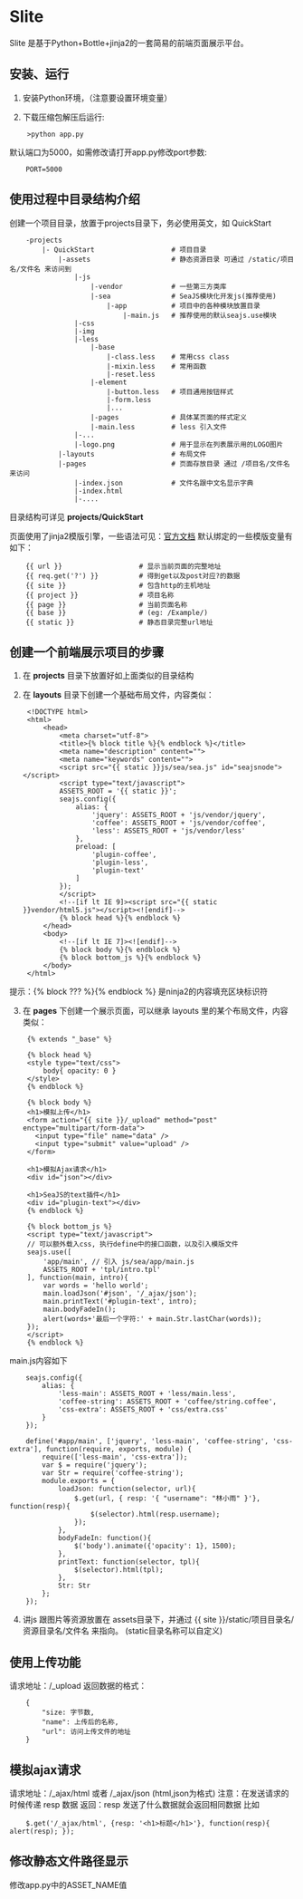 Slite
===============
Slite 是基于Python+Bottle+jinja2的一套简易的前端页面展示平台。


安装、运行
---------------
1. 安装Python环境，（注意要设置环境变量）
2. 下载压缩包解压后运行:
		

		>python app.py

		
默认端口为5000，如需修改请打开app.py修改port参数:


		PORT=5000

		
使用过程中目录结构介绍
----------------------		
创建一个项目目录，放置于projects目录下，务必使用英文，如 QuickStart

		
		-projects
			|- QuickStart      				# 项目目录
				|-assets					# 静态资源目录 可通过 /static/项目名/文件名 来访问到
					|-js
						|-vendor			# 一些第三方类库
						|-sea				# SeaJS模块化开发js(推荐使用)
							|-app 			# 项目中的各种模块放置目录
								|-main.js 	# 推荐使用的默认seajs.use模块
					|-css
					|-img
					|-less
						|-base
							|-class.less 	# 常用css class
							|-mixin.less 	# 常用函数
							|-reset.less
						|-element
							|-button.less 	# 项目通用按钮样式
							|-form.less 
							|...
						|-pages 			# 具体某页面的样式定义
						|-main.less			# less 引入文件
					|-...
					|-logo.png				# 用于显示在列表展示用的LOGO图片
				|-layouts					# 布局文件
				|-pages						# 页面存放目录 通过 /项目名/文件名 来访问
					|-index.json			# 文件名跟中文名显示字典
					|-index.html		
					|-....


目录结构可详见 **projects/QuickStart**

页面使用了jinja2模版引擎，一些语法可见：[官方文档](http://jinja.pocoo.org/docs/templates/)
默认绑定的一些模版变量有如下：


		{{ url }}					# 显示当前页面的完整地址
		{{ req.get('?') }}			# 得到get以及post对应?的数据
		{{ site }}					# 包含http的主机地址
		{{ project }}				# 项目名称
		{{ page }}					# 当前页面名称
		{{ base }}  				# (eg: /Example/)
		{{ static }}  				# 静态目录完整url地址
		
		
		
创建一个前端展示项目的步骤
--------------------------
1. 在 **projects** 目录下放置好如上面类似的目录结构
2. 在 **layouts** 目录下创建一个基础布局文件，内容类似：

		<!DOCTYPE html>
		<html>
		    <head>
		        <meta charset="utf-8">
		        <title>{% block title %}{% endblock %}</title>
		        <meta name="description" content="">
		        <meta name="keywords" content="">
		        <script src="{{ static }}js/sea/sea.js" id="seajsnode"></script>
		        <script type="text/javascript">
		        ASSETS_ROOT = '{{ static }}';
		        seajs.config({
		            alias: {
		                'jquery': ASSETS_ROOT + 'js/vendor/jquery',
		                'coffee': ASSETS_ROOT + 'js/vendor/coffee',
		                'less': ASSETS_ROOT + 'js/vendor/less'
		            },
		            preload: [
		                'plugin-coffee',
		                'plugin-less',
		                'plugin-text'
		            ]
		        });
		        </script>
		        <!--[if lt IE 9]><script src="{{ static }}vendor/html5.js"></script><![endif]-->
		        {% block head %}{% endblock %}
		    </head>
		    <body>
		        <!--[if lt IE 7]><![endif]-->
		        {% block body %}{% endblock %}
		        {% block bottom_js %}{% endblock %}
		    </body>
		</html>

提示：{% block ??? %}{% endblock %} 是ninja2的内容填充区块标识符

3. 在 **pages** 下创建一个展示页面，可以继承 layouts 里的某个布局文件，内容类似：

		{% extends "_base" %}

		{% block head %}
		<style type="text/css">
			body{ opacity: 0 }
		</style>
		{% endblock %}

		{% block body %}
		<h1>模拟上传</h1>
		<form action="{{ site }}/_upload" method="post" enctype="multipart/form-data">
		  <input type="file" name="data" />
		  <input type="submit" value="upload" />
		</form>

		<h1>模拟Ajax请求</h1>
		<div id="json"></div>

		<h1>SeaJS的text插件</h1>
		<div id="plugin-text"></div>
		{% endblock %}

		{% block bottom_js %}
		<script type="text/javascript">
		// 可以额外载入css, 执行define中的接口函数，以及引入模版文件
		seajs.use([
			'app/main', // 引入 js/sea/app/main.js
			ASSETS_ROOT + 'tpl/intro.tpl'
		], function(main, intro){
			var words = 'hello world';
			main.loadJson('#json', '/_ajax/json');
			main.printText('#plugin-text', intro);
			main.bodyFadeIn();
			alert(words+'最后一个字符:' + main.Str.lastChar(words));
		});
		</script>
		{% endblock %}


main.js内容如下


		seajs.config({
			alias: {
				'less-main': ASSETS_ROOT + 'less/main.less',
				'coffee-string': ASSETS_ROOT + 'coffee/string.coffee',
				'css-extra': ASSETS_ROOT + 'css/extra.css'
			}
		});

		define('#app/main', ['jquery', 'less-main', 'coffee-string', 'css-extra'], function(require, exports, module) {
			require(['less-main', 'css-extra']);
			var $ = require('jquery');
			var Str = require('coffee-string');
			module.exports = {
				loadJson: function(selector, url){
					$.get(url, { resp: '{ "username": "林小雨" }'}, function(resp){
						$(selector).html(resp.username);
					});
				},
				bodyFadeIn: function(){
					$('body').animate({'opacity': 1}, 1500);
				},
				printText: function(selector, tpl){
					$(selector).html(tpl);
				},
				Str: Str
			};
		});



4. 讲js 跟图片等资源放置在 assets目录下，并通过 {{ site }}/static/项目目录名/资源目录名/文件名 来指向。
(static目录名称可以自定义)

使用上传功能
------------
请求地址：/_upload
返回数据的格式：

        {
            "size: 字节数,
            "name": 上传后的名称,
            "url": 访问上传文件的地址
        }

模拟ajax请求
-----------
请求地址：/_ajax/html 或者 /_ajax/json (html,json为格式)
注意：在发送请求的时候传递 resp 数据
返回：resp 发送了什么数据就会返回相同数据
比如

        $.get('/_ajax/html', {resp: '<h1>标题</h1>'}, function(resp){ alert(resp); });

修改静态文件路径显示
--------------------
修改app.py中的ASSET_NAME值


